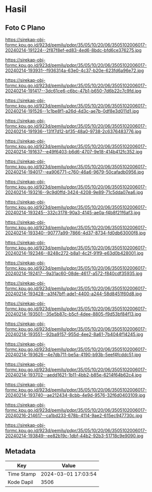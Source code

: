 # Hasil

## Foto C Plano

https://sirekap-obj-formc.kpu.go.id/923d/pemilu/pdpr/35/05/10/20/06/3505102006017-20240214-191224--2f87f8ef-ed83-4ed6-8bdc-bfd6ce376275.jpg

https://sirekap-obj-formc.kpu.go.id/923d/pemilu/pdpr/35/05/10/20/06/3505102006017-20240214-193931--f936314a-63e0-4c37-b20e-623fd6a96e72.jpg

https://sirekap-obj-formc.kpu.go.id/923d/pemilu/pdpr/35/05/10/20/06/3505102006017-20240214-191417--3dc61ce6-c6bc-47b1-b650-7d6b22c7c9fd.jpg

https://sirekap-obj-formc.kpu.go.id/923d/pemilu/pdpr/35/05/10/20/06/3505102006017-20240214-191526--1c1be8f1-a26d-4d3c-ae7b-0df8e3d011d1.jpg

https://sirekap-obj-formc.kpu.go.id/923d/pemilu/pdpr/35/05/10/20/06/3505102006017-20240214-191936--131f7d12-bf35-48a0-9738-2c6376483776.jpg

https://sirekap-obj-formc.kpu.go.id/923d/pemilu/pdpr/35/05/10/20/06/3505102006017-20240214-191637--e49f6403-b6d6-4707-9e18-414b412fc352.jpg

https://sirekap-obj-formc.kpu.go.id/923d/pemilu/pdpr/35/05/10/20/06/3505102006017-20240214-194017--ea906771-c760-46a6-9679-50cafadb0956.jpg

https://sirekap-obj-formc.kpu.go.id/923d/pemilu/pdpr/35/05/10/20/06/3505102006017-20240214-193216--9c9d0ffd-3424-4208-9e89-71c5dda07ea6.jpg

https://sirekap-obj-formc.kpu.go.id/923d/pemilu/pdpr/35/05/10/20/06/3505102006017-20240214-193245--332c3178-90a3-4145-ae0a-f4b8f21f6af3.jpg

https://sirekap-obj-formc.kpu.go.id/923d/pemilu/pdpr/35/05/10/20/06/3505102006017-20240214-193340--90777a99-7866-4d37-8734-fd0db63000f8.jpg

https://sirekap-obj-formc.kpu.go.id/923d/pemilu/pdpr/35/05/10/20/06/3505102006017-20240214-192346--8248c272-b8a1-4c2f-91f9-e63d0b428001.jpg

https://sirekap-obj-formc.kpu.go.id/923d/pemilu/pdpr/35/05/10/20/06/3505102006017-20240214-192417--9a31ac60-08de-4617-a572-f840cdf35935.jpg

https://sirekap-obj-formc.kpu.go.id/923d/pemilu/pdpr/35/05/10/20/06/3505102006017-20240214-193428--a3f47bff-ade1-4400-a244-58d8451f60d8.jpg

https://sirekap-obj-formc.kpu.go.id/923d/pemilu/pdpr/35/05/10/20/06/3505102006017-20240214-193501--35e5b87c-b5cf-4dee-8805-f9d53bf84f13.jpg

https://sirekap-obj-formc.kpu.go.id/923d/pemilu/pdpr/35/05/10/20/06/3505102006017-20240214-193551--92ba9157-955d-4ee2-8a61-7b4044f14245.jpg

https://sirekap-obj-formc.kpu.go.id/923d/pemilu/pdpr/35/05/10/20/06/3505102006017-20240214-193626--4e7db711-be5a-4190-b93b-5eef4fcddc51.jpg

https://sirekap-obj-formc.kpu.go.id/923d/pemilu/pdpr/35/05/10/20/06/3505102006017-20240214-193702--aedd1621-1b11-4bb2-b85e-6214f64b62c4.jpg

https://sirekap-obj-formc.kpu.go.id/923d/pemilu/pdpr/35/05/10/20/06/3505102006017-20240214-193740--ae212434-8cbb-4e9d-9576-32f6d0403109.jpg

https://sirekap-obj-formc.kpu.go.id/923d/pemilu/pdpr/35/05/10/20/06/3505102006017-20240216-214617--ca1bd233-678b-4114-9ae2-615ec947730c.jpg

https://sirekap-obj-formc.kpu.go.id/923d/pemilu/pdpr/35/05/10/20/06/3505102006017-20240214-193849--ee82b19c-1dbf-44b2-92b3-51718c9e9090.jpg


## Metadata

| Key        | Value               |
| ---------- | ------------------- |
| Time Stamp | 2024-03-01 17:03:54 |
| Kode Dapil | 3506                |



